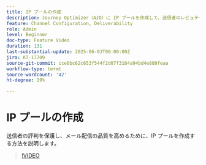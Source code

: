 ```yaml
---
title: IP プールの作成
description: Journey Optimizer（AJO）に IP プールを作成して、送信者のレピュテーションを保護し、メール配信品質を高める方法を説明します。
feature: Channel Configuration, Deliverability
role: Admin
level: Beginner
doc-type: Feature Video
duration: 131
last-substantial-update: 2025-06-03T00:00:00Z
jira: KT-17709
source-git-commit: cce0bc62c653f544f2d07f3184a94bd4e880feaa
workflow-type: tm+mt
source-wordcount: '42'
ht-degree: 19%

---
```



# IP プールの作成

送信者の評判を保護し、メール配信の品質を高めるために、IP プールを作成する方法を説明します。

>[!VIDEO](https://video.tv.adobe.com/v/3463250/?learn=on&enablevpops&captions=jpn)
